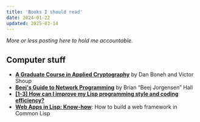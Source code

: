 ```yaml
---
title: 'Books I should read'
date: 2024-01-22
updated: 2025-03-14
---
```


_More or less posting here to hold me accountable._

## Computer stuff

- [**A Graduate Course in Applied Cryptography**](https://toc.cryptobook.us/book.pdf) by Dan Boneh and Victor Shoup
- [**Beej's Guide to Network Programming**](https://beej.us/guide/bgnet/html/) by Brian “Beej Jorgensen” Hall
- [**[1-3] How can I improve my Lisp programming style and coding efficiency?**](https://www.cs.cmu.edu/Groups/AI/html/faqs/lang/lisp/part1/faq-doc-4.html)
- [**Web Apps in Lisp: Know-how**](https://web-apps-in-lisp.github.io/index.html): How to build a web framework in Common Lisp
